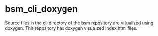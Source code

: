 # bsm_cli_doxygen
Source files in the cli directory of the bsm repository are visualized using doxygen. This repository has doxygen visualized index.html files.
